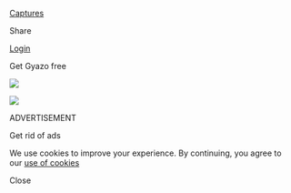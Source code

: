 [Captures](https://gyazo.com/)

Share

[Login](https://gyazo.com/login)

Get Gyazo free

[![](https://assets2.gyazo.com/assets/images/common/logo_type_ui@2x-7130eee90f.png)](https://gyazo.com/)

![](https://i.gyazo.com/5954e1f22554c0132c085bc6a3a71119.png)

ADVERTISEMENT

Get rid of ads

We use cookies to improve your experience. By continuing, you agree to our [use of cookies](https://gyazo.com/gdpr)

Close